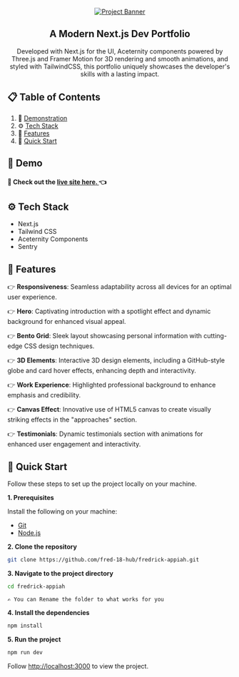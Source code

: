 <div align="center">
<br />
    <a href="https://youtu.be/FTH6Dn3AyIQ" target="_blank">
      <img src="https://1drv.ms/i/c/302396481d314642/IQQdMBT6o1TaRbqBZVrpHZe3AUrmHxKCVr_zTSCVHWqt2cw?width=1769&height=933" alt="Project Banner">
    </a>
<br />
<h2> A Modern Next.js Dev Portfolio</h2>

<p>
  Developed with Next.js for the UI, Aceternity components powered by Three.js and Framer Motion for 3D rendering and smooth animations, and styled with TailwindCSS, this portfolio uniquely showcases the developer's skills with a lasting impact.
</p>
</div>

## 📋 <a name="table">Table of Contents</a>

1. 🤖 [Demonstration](#demonstration)
2. ⚙️ [Tech Stack](#tech-stack)
3. 🔋 [Features](#features)
4. 🤸 [Quick Start](#quick-start)

## <a name="demonstration">🤖 Demo</a>

<h4>
  🔗 Check out the
  <a href="https://fredrick-appiah.vercel.app/" target="_blank">
    <b>live site here</b>.
  </a>
  👈
</h4>

## <a name="tech-stack">⚙️ Tech Stack</a>

- Next.js
- Tailwind CSS
- Aceternity Components
- Sentry

## <a name="features">🔋 Features</a>

👉 **Responsiveness**: Seamless adaptability across all devices for an optimal user experience.

👉 **Hero**: Captivating introduction with a spotlight effect and dynamic background for enhanced visual appeal.

👉 **Bento Grid**: Sleek layout showcasing personal information with cutting-edge CSS design techniques.

👉 **3D Elements**: Interactive 3D design elements, including a GitHub-style globe and card hover effects, enhancing depth and interactivity.

👉 **Work Experience**: Highlighted professional background to enhance emphasis and credibility.

👉 **Canvas Effect**: Innovative use of HTML5 canvas to create visually striking effects in the "approaches" section.

👉 **Testimonials**: Dynamic testimonials section with animations for enhanced user engagement and interactivity.

## <a name="quick-start">🤸 Quick Start</a>

Follow these steps to set up the project locally on your machine.

**1. Prerequisites**

Install the following on your machine:

- [Git](https://git-scm.com/)
- [Node.js](https://nodejs.org/en)

**2. Clone the repository**

```bash
git clone https://github.com/fred-18-hub/fredrick-appiah.git
```

**3. Navigate to the project directory**

```bash
cd fredrick-appiah
```

`✍️ You can Rename the folder to what works for you`

**4. Install the dependencies**

```bash
npm install
```

**5. Run the project**

```bash
npm run dev
```

Follow [http://localhost:3000](http://localhost:3000) to view the project.
